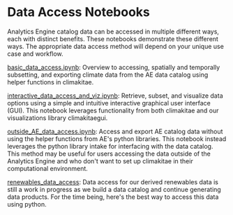 Data Access Notebooks
=====================

Analytics Engine catalog data can be accessed in multiple different ways, each with distinct benefits. These notebooks demonstrate these different ways. The appropriate data access method will depend on your unique use case and workflow.

[basic_data_access.ipynb](basic_data_access.ipynb): Overview to accessing, spatially and temporally subsetting, and exporting climate data from the AE data catalog using helper functions in climakitae.

[interactive_data_access_and_viz.ipynb](interactive_data_access_and_viz.ipynb): Retrieve, subset, and visualize data options using a simple and intuitive interactive graphical user interface (GUI). This notebook leverages functionality from both climakitae and our visualizations library climakitaegui.

[outside_AE_data_access.ipynb](outside_AE_data_access.ipynb): Access and export AE catalog data without using the helper functions from AE's python libraries. This notebook instead leverages the python library intake for interfacing with the data catalog. This method may be useful for users accessing the data outside of the Analytics Engine and who don't want to set up climakitae in their computational environment.

[renewables_data_access](renewables_data_access.ipynb): Data access for our derived renewables data is still a work in progress as we build a data catalog and continue generating data products. For the time being, here's the best way to access this data using python.

